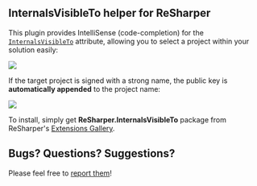 ## InternalsVisibleTo helper for ReSharper ##

This plugin provides IntelliSense (code-completion) for the [`InternalsVisibleTo`](http://msdn.microsoft.com/en-us/library/system.runtime.compilerservices.internalsvisibletoattribute.aspx) attribute, allowing you to select a project within your solution easily:

![](http://i.imgur.com/xoy9Tu7.png)

If the target project is signed with a strong name, the public key is **automatically appended** to the project name:

![](http://i.imgur.com/cjDEZEZ.png)

To install, simply get **ReSharper.InternalsVisibleTo** package from ReSharper's [Extensions Gallery](http://resharper-plugins.jetbrains.com/).

## Bugs? Questions? Suggestions?

Please feel free to [report them](../../issues)!
